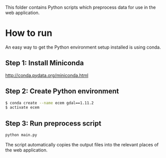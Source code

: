 This folder contains Python scripts which preprocess data for use in the web application.

# How to run

An easy way to get the Python environment setup installed is using conda.

## Step 1: Install Miniconda

http://conda.pydata.org/miniconda.html

## Step 2: Create Python environment

```sh
$ conda create --name ecem gdal==1.11.2
$ activate ecem
``` 

## Step 3: Run preprocess script

```sh
python main.py
```

The script automatically copies the output files into the relevant places of the web application.